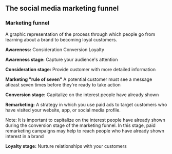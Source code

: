 ## The social media marketing funnel

### Marketing funnel
A graphic representation of the process through which people go from learning about a brand to becoming loyal customers.


**Awareness:**
Consideration
Conversion
Loyalty


**Awareness stage:**
Capture your audience's attention

**Consideration stage:**
Provide customer with more detailed information

**Marketing "rule of seven"**
A potential customer must see a message atleast seven times before they're ready to take action

**Conversion stage:**
Capitalize on the interest people have already shown

**Remarketing:**
A strategy in which you use paid ads to target customers who have visited your website, app, or social media profile.

Note:
It is important to capitalize on the interest people have already shown during the conversion stage of the marketing funnel. In this stage, paid remarketing campaigns may help to reach people who have already shown interest in a brand


**Loyalty stage:**
Nurture relationships with your customers








